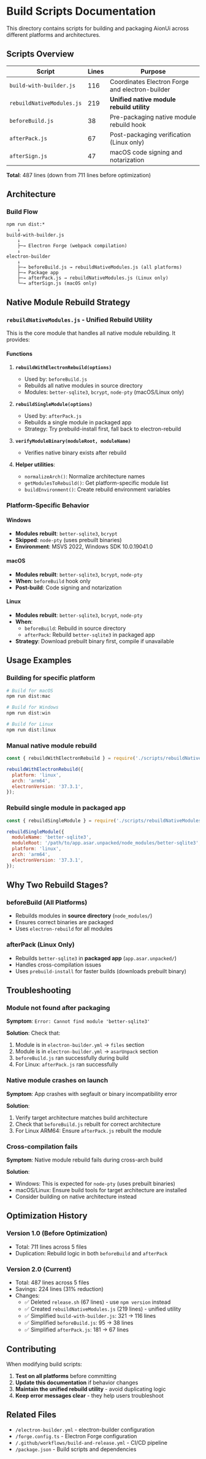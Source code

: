 # Build Scripts Documentation

This directory contains scripts for building and packaging AionUi across different platforms and architectures.

## Scripts Overview

| Script | Lines | Purpose |
|--------|-------|---------|
| `build-with-builder.js` | 116 | Coordinates Electron Forge and electron-builder |
| `rebuildNativeModules.js` | 219 | **Unified native module rebuild utility** |
| `beforeBuild.js` | 38 | Pre-packaging native module rebuild hook |
| `afterPack.js` | 67 | Post-packaging verification (Linux only) |
| `afterSign.js` | 47 | macOS code signing and notarization |

**Total**: 487 lines (down from 711 lines before optimization)

## Architecture

### Build Flow

```
npm run dist:*
    ↓
build-with-builder.js
    ↓
    ├─→ Electron Forge (webpack compilation)
    ↓
electron-builder
    ↓
    ├─→ beforeBuild.js → rebuildNativeModules.js (all platforms)
    ├─→ Package app
    ├─→ afterPack.js → rebuildNativeModules.js (Linux only)
    └─→ afterSign.js (macOS only)
```

## Native Module Rebuild Strategy

### `rebuildNativeModules.js` - Unified Rebuild Utility

This is the core module that handles all native module rebuilding. It provides:

#### Functions

1. **`rebuildWithElectronRebuild(options)`**
   - Used by: `beforeBuild.js`
   - Rebuilds all native modules in source directory
   - Modules: `better-sqlite3`, `bcrypt`, `node-pty` (macOS/Linux only)

2. **`rebuildSingleModule(options)`**
   - Used by: `afterPack.js`
   - Rebuilds a single module in packaged app
   - Strategy: Try prebuild-install first, fall back to electron-rebuild

3. **`verifyModuleBinary(moduleRoot, moduleName)`**
   - Verifies native binary exists after rebuild

4. **Helper utilities**:
   - `normalizeArch()`: Normalize architecture names
   - `getModulesToRebuild()`: Get platform-specific module list
   - `buildEnvironment()`: Create rebuild environment variables

### Platform-Specific Behavior

#### Windows
- **Modules rebuilt**: `better-sqlite3`, `bcrypt`
- **Skipped**: `node-pty` (uses prebuilt binaries)
- **Environment**: MSVS 2022, Windows SDK 10.0.19041.0

#### macOS
- **Modules rebuilt**: `better-sqlite3`, `bcrypt`, `node-pty`
- **When**: `beforeBuild` hook only
- **Post-build**: Code signing and notarization

#### Linux
- **Modules rebuilt**: `better-sqlite3`, `bcrypt`, `node-pty`
- **When**:
  - `beforeBuild`: Rebuild in source directory
  - `afterPack`: Rebuild `better-sqlite3` in packaged app
- **Strategy**: Download prebuilt binary first, compile if unavailable

## Usage Examples

### Building for specific platform

```bash
# Build for macOS
npm run dist:mac

# Build for Windows
npm run dist:win

# Build for Linux
npm run dist:linux
```

### Manual native module rebuild

```javascript
const { rebuildWithElectronRebuild } = require('./scripts/rebuildNativeModules');

rebuildWithElectronRebuild({
  platform: 'linux',
  arch: 'arm64',
  electronVersion: '37.3.1',
});
```

### Rebuild single module in packaged app

```javascript
const { rebuildSingleModule } = require('./scripts/rebuildNativeModules');

rebuildSingleModule({
  moduleName: 'better-sqlite3',
  moduleRoot: '/path/to/app.asar.unpacked/node_modules/better-sqlite3',
  platform: 'linux',
  arch: 'arm64',
  electronVersion: '37.3.1',
});
```

## Why Two Rebuild Stages?

### beforeBuild (All Platforms)
- Rebuilds modules in **source directory** (`node_modules/`)
- Ensures correct binaries are packaged
- Uses `electron-rebuild` for all modules

### afterPack (Linux Only)
- Rebuilds `better-sqlite3` in **packaged app** (`app.asar.unpacked/`)
- Handles cross-compilation issues
- Uses `prebuild-install` for faster builds (downloads prebuilt binary)

## Troubleshooting

### Module not found after packaging

**Symptom**: `Error: Cannot find module 'better-sqlite3'`

**Solution**: Check that:
1. Module is in `electron-builder.yml` → `files` section
2. Module is in `electron-builder.yml` → `asarUnpack` section
3. `beforeBuild.js` ran successfully during build
4. For Linux: `afterPack.js` ran successfully

### Native module crashes on launch

**Symptom**: App crashes with segfault or binary incompatibility error

**Solution**:
1. Verify target architecture matches build architecture
2. Check that `beforeBuild.js` rebuilt for correct architecture
3. For Linux ARM64: Ensure `afterPack.js` rebuilt the module

### Cross-compilation fails

**Symptom**: Native module rebuild fails during cross-arch build

**Solution**:
- Windows: This is expected for `node-pty` (uses prebuilt binaries)
- macOS/Linux: Ensure build tools for target architecture are installed
- Consider building on native architecture instead

## Optimization History

### Version 1.0 (Before Optimization)
- Total: 711 lines across 5 files
- Duplication: Rebuild logic in both `beforeBuild` and `afterPack`

### Version 2.0 (Current)
- Total: 487 lines across 5 files
- Savings: 224 lines (31% reduction)
- Changes:
  - ✅ Deleted `release.sh` (67 lines) - use `npm version` instead
  - ✅ Created `rebuildNativeModules.js` (219 lines) - unified utility
  - ✅ Simplified `build-with-builder.js`: 321 → 116 lines
  - ✅ Simplified `beforeBuild.js`: 95 → 38 lines
  - ✅ Simplified `afterPack.js`: 181 → 67 lines

## Contributing

When modifying build scripts:

1. **Test on all platforms** before committing
2. **Update this documentation** if behavior changes
3. **Maintain the unified rebuild utility** - avoid duplicating logic
4. **Keep error messages clear** - they help users troubleshoot

## Related Files

- `/electron-builder.yml` - electron-builder configuration
- `/forge.config.ts` - Electron Forge configuration
- `/.github/workflows/build-and-release.yml` - CI/CD pipeline
- `/package.json` - Build scripts and dependencies

